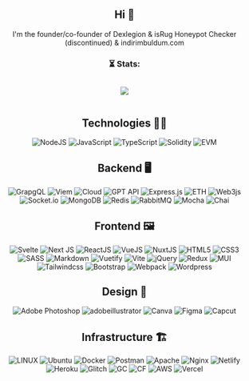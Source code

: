 <h2 align="center">Hi 👋</h2>
<p align="center">I'm the founder/co-founder of Dexlegion & isRug Honeypot Checker (discontinued) & indirimbuldum.com</p>

<div>
    <h3 align="center">⏳ Stats:</h3>
    <div class="row">
        <div class="column">
            <p align="center">
                <img
                    src="https://github-readme-streak-stats.herokuapp.com/?user=Thedexplorer&layout=compact&theme=dark&hide_border=true&mode=weekly&card_width=450&card_height=190"
                />
            </p>
        </div>
    </div>
</div>

<div align="center">
   <h2 align="center">Technologies 👨‍💻</h2>
  
  <img src="https://img.shields.io/badge/Node.js-43853D?style=for-the-badge&logo=node.js&logoColor=white" alt="NodeJS">
  <img src="https://img.shields.io/badge/JavaScript-F7DF1E?style=for-the-badge&logo=javascript&logoColor=black" alt="JavaScript">
  <img src="https://img.shields.io/badge/TypeScript-007ACC?style=for-the-badge&logo=typescript&logoColor=white" alt="TypeScript">
 <img src="https://img.shields.io/badge/Solidity-%23363636.svg?style=for-the-badge&logo=solidity&logoColor=white" alt="Solidity">
  <img src="https://img.shields.io/badge/EVM-%23363636.svg?style=for-the-badge&logo=solidity&logoColor=white" alt="EVM">
  </br>
 <h2 align="center">Backend 🖥</h2>
 <img src="https://img.shields.io/badge/GraphQL-TheGraph-purple?style=for-the-badge&logo=graphql&logoColor=white" alt="GrapgQL">
  <img src="https://img.shields.io/badge/Viem-232225?style=for-the-badge&logo=viem&logoColor=white" alt="Viem">
  <img src="https://img.shields.io/badge/CloudServerlessFunctions-F16822?style=for-the-badge&logo=google&logoColor=white" alt="Cloud">
  <img src="https://img.shields.io/badge/GPT API-74aa9c?style=for-the-badge&logo=openai&logoColor=white" alt="GPT API">
  <img src="https://img.shields.io/badge/Express.js-%23404d59.svg?style=for-the-badge&logo=express&logoColor=%2361DAFB" alt="Express.js">
  <img src="https://img.shields.io/badge/Ethers.js-3C3C3D?style=for-the-badge&logo=Ethereum&logoColor=white" alt="ETH">
  <img src="https://img.shields.io/badge/web3.js-F16822?style=for-the-badge&logo=web3.js&logoColor=white" alt="Web3js">
  <img src="https://img.shields.io/badge/Socket.io-black?style=for-the-badge&logo=socket.io&badgeColor=010101" alt="Socket.io">
  <img src="https://img.shields.io/badge/MongoDB-%234ea94b.svg?style=for-the-badge&logo=mongodb&logoColor=white" alt="MongoDB">
  <img src="https://img.shields.io/badge/Redis-%23DD0031.svg?style=for-the-badge&logo=redis&logoColor=white" alt="Redis">
  <img src="https://img.shields.io/badge/Rabbitmq-FF6600?style=for-the-badge&logo=rabbitmq&logoColor=white" alt="RabbitMQ">
  <img src="https://img.shields.io/badge/mocha.js-323330?style=for-the-badge&logo=mocha&logoColor=Brown" alt="Mocha">
  <img src="https://img.shields.io/badge/chai.js-323330?style=for-the-badge&logo=chai&logoColor=red" alt="Chai">
  </br>
   <h2 align="center">Frontend 🖼</h2>
   <img src="https://img.shields.io/badge/SvelteJS-%23E34F26.svg?style=for-the-badge&logo=svelte&logoColor=white" alt="Svelte">
   <img src="https://img.shields.io/badge/NextJS-black?style=for-the-badge&logo=next.js&logoColor=white" alt="Next JS">
  <img src="https://img.shields.io/badge/ReactJS-%2320232a.svg?style=for-the-badge&logo=react&logoColor=%2361DAFB" alt="ReactJS">
  <img src="https://img.shields.io/badge/Vue.js-35495E?style=for-the-badge&logo=vue.js&logoColor=4FC08D" alt="VueJS">
  <img src="https://img.shields.io/badge/Nuxt.js-35495E?style=for-the-badge&logo=nuxt.js&logoColor=4FC08D" alt="NuxtJS">
  <img src="https://img.shields.io/badge/HTML5-%23E34F26.svg?style=for-the-badge&logo=html5&logoColor=white" alt="HTML5">
  <img src="https://img.shields.io/badge/CSS3-%231572B6.svg?style=for-the-badge&logo=css3&logoColor=white" alt="CSS3">
  <img src="https://img.shields.io/badge/SASS-hotpink.svg?style=for-the-badge&logo=SASS&logoColor=white" alt="SASS">
  <img src="https://img.shields.io/badge/Markdown-%23000000.svg?style=for-the-badge&logo=markdown&logoColor=white" alt="Markdown">
  <img src="https://img.shields.io/badge/Vuetify-1867C0?style=for-the-badge&logo=vuetify&logoColor=AEDDFF" alt="Vuetify">
  <img src="https://img.shields.io/badge/vite-%23646CFF.svg?style=for-the-badge&logo=vite&logoColor=white" alt="Vite">
  <img src="https://img.shields.io/badge/jquery-%230769AD.svg?style=for-the-badge&logo=jquery&logoColor=white" alt="jQuery">
  <img src="https://img.shields.io/badge/Redux-593D88?style=for-the-badge&logo=redux&logoColor=white" alt="Redux">
  <img src="https://img.shields.io/badge/MUI-%230081CB.svg?style=for-the-badge&logo=material-ui&logoColor=white" alt="MUI">
  <img src="https://img.shields.io/badge/Tailwindcss-%06B6D4.svg?style=for-the-badge&logo=tailwindcss&logoColor=white" alt="Tailwindcss">
  <img src="https://img.shields.io/badge/Bootstrap-%23563D7C.svg?style=for-the-badge&logo=bootstrap&logoColor=white" alt="Bootstrap">
  <img src="https://img.shields.io/badge/Webpack-%238DD6F9.svg?style=for-the-badge&logo=webpack&logoColor=black" alt="Webpack">
  <img src="https://img.shields.io/badge/Wordpress-21759B?style=for-the-badge&logo=wordpress&logoColor=white" alt="Wordpress">
  </br>
 <h2 align="center">Design 🎨</h2>
  <img src="https://img.shields.io/badge/AdobePhotoshop-%2331A8FF.svg?style=for-the-badge&logo=adobephotoshop&logoColor=white" alt="Adobe Photoshop">
  <img src="https://img.shields.io/badge/AdobeIllustrator-%FF9A00.svg?style=for-the-badge&logo=adobeillustrator&logoColor=white" alt="adobeillustrator">
  <img src="https://img.shields.io/badge/Canva-%2300C4CC.svg?style=for-the-badge&logo=Canva&logoColor=white" alt="Canva">
  <img src="https://img.shields.io/badge/Figma-%23F24E1E.svg?style=for-the-badge&logo=figma&logoColor=white" alt="Figma">
  <img src="https://img.shields.io/badge/Capcut-232225?style=for-the-badge&logoColor=white" alt="Capcut">
  </br>
 <h2 align="center">Infrastructure 🏗</h2>
  <img src="https://img.shields.io/badge/Linux-FCC624?style=for-the-badge&logo=linux&logoColor=black" alt="LINUX">
  <img src="https://img.shields.io/badge/Ubuntu-E95420?style=for-the-badge&logo=ubuntu&logoColor=white" alt="Ubuntu">
  <img src="https://img.shields.io/badge/Docker-%230db7ed.svg?style=for-the-badge&logo=docker&logoColor=white" alt="Docker">
  <img src="https://img.shields.io/badge/Postman-FF6C37?style=for-the-badge&logo=postman&logoColor=white" alt="Postman">
  <img src="https://img.shields.io/badge/Apache-%23D42029.svg?style=for-the-badge&logo=apache&logoColor=white" alt="Apache">
  <img src="https://img.shields.io/badge/Nginx-%23009639.svg?style=for-the-badge&logo=nginx&logoColor=white" alt="Nginx">
  <img src="https://img.shields.io/badge/Netlify-%23000000.svg?style=for-the-badge&logo=netlify&logoColor=%2300C7B7" alt="Netlify">
  <img src="https://img.shields.io/badge/Heroku-%23430098.svg?style=for-the-badge&logo=heroku&logoColor=white" alt="Heroku">
  <img src="https://img.shields.io/badge/Glitch-%233333FF.svg?style=for-the-badge&logo=glitch&logoColor=white" alt="Glitch">
  <img src="https://img.shields.io/badge/Google_Cloud-4285F4?style=for-the-badge&logo=google-cloud&logoColor=white" alt="GC">
  <img src="https://img.shields.io/badge/Cloudflare-F38020?style=for-the-badge&logo=Cloudflare&logoColor=white" alt="CF">
  <img src="https://img.shields.io/badge/Amazon_AWS-FF9900?style=for-the-badge&logo=amazonaws&logoColor=white" alt="AWS">
  <img src="https://img.shields.io/badge/Vercel-000000?style=for-the-badge&logo=vercel&logoColor=white" alt="Vercel">
</div>
